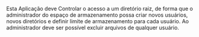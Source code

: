 Esta Aplicação deve Controlar o acesso a um diretório raiz,
de forma que o administrador do espaço de armazenamento possa criar novos usuários,
novos diretórios e definir limite de armazenamento para cada usuário.
Ao administrador deve ser possível excluir arquivos de qualquer usuário.
